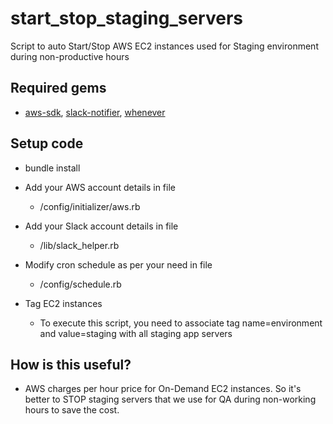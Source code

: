 # start_stop_staging_servers
Script to auto Start/Stop AWS EC2 instances used for Staging environment during non-productive hours

## Required gems 
- [aws-sdk](https://rubygems.org/gems/aws-sdk), [slack-notifier](https://rubygems.org/gems/slack-notifier), [whenever](https://rubygems.org/gems/whenever)

## Setup code

- bundle install

- Add your AWS account details in file
	- /config/initializer/aws.rb

- Add your Slack account details in file
	- /lib/slack_helper.rb

- Modify cron schedule as per your need in file
	- /config/schedule.rb

- Tag EC2 instances
	- To execute this script, you need to associate tag name=environment and value=staging with all staging app servers

## How is this useful?

- AWS charges per hour price for On-Demand EC2 instances. So it's better to STOP staging servers that we use for QA during non-working hours to save the cost.
